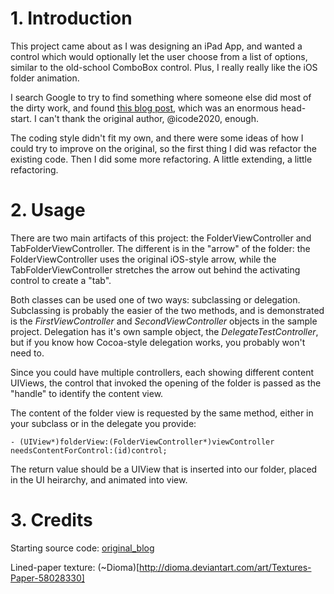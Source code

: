 [original_blog]: http://iphone2020.wordpress.com/2011/02/17/ios-open-folder-animation/

# 1.  Introduction

This project came about as I was designing an iPad App, and wanted a control which would optionally let the user choose from a list of options, similar to the old-school ComboBox control.  Plus, I really really like the iOS folder animation.

I search Google to try to find something where someone else did most of the dirty work, and found [this blog post][original_blog], which was an enormous head-start.  I can't thank the original author, @icode2020, enough.

The coding style didn't fit my own, and there were some ideas of how I could try to improve on the original, so the first thing I did was refactor the existing code.  Then I did some more refactoring.  A little extending, a little refactoring.

# 2.  Usage

There are two main artifacts of this project: the FolderViewController and TabFolderViewController.  The different is in the "arrow" of the folder:  the FolderViewController uses the original iOS-style arrow, while the TabFolderViewController stretches the arrow out behind the activating control to create a "tab".

Both classes can be used one of two ways:  subclassing or delegation.  Subclassing is probably the easier of the two methods, and is demonstrated is the *FirstViewController* and *SecondViewController* objects in the sample project.  Delegation has it's own sample object, the *DelegateTestController*, but if you know how Cocoa-style delegation works, you probably won't need to.

Since you could have multiple controllers, each showing different content UIViews, the control that invoked the opening of the folder is passed as the "handle" to identify the content view.

The content of the folder view is requested by the same method, either in your subclass or in the delegate you provide:

	- (UIView*)folderView:(FolderViewController*)viewController needsContentForControl:(id)control;
	
The return value should be a UIView that is inserted into our folder, placed in the UI heirarchy, and animated into view.

# 3. Credits

Starting source code: [original_blog][]

Lined-paper texture: (~Dioma)[http://dioma.deviantart.com/art/Textures-Paper-58028330]